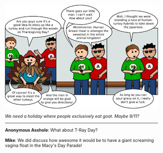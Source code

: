 <!--
.. title: T-Day 2010
.. slug: t-day-2010
.. date: 2010/11/25 00:00:00
.. tags: 
.. link: 
.. description: 
-->

<a href='t-day-2010.html' title='View comments'>
<img class='comic' src='../assets/comics/20101125.jpg' />
</a>

<em>We need a holiday where people exclusively eat goat. Maybe 9/11?</em>

<!-- TEASER_END -->
<hr />

<div class='comments'>
<b>Anonymous Asshole</b>: What about T-Ray Day?<br /><br />
<b>Mike</b>: We did discuss how awesome it would be to have a giant screaming vagina float in the Macy's Day Parade!<br /><br />
</div>

